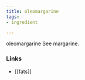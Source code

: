 ```yaml
---
title: oleomargarine
tags:
- ingredient

---
```

oleomargarine See margarine.

### Links

* [[fats]]

